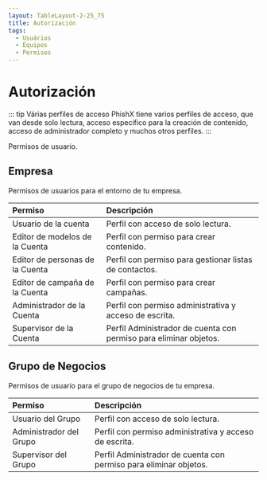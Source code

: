 ```yaml
---
layout: TableLayout-2-25_75
title: Autorización
tags:
  - Usuários
  - Equipos
  - Permisos
---
```

# Autorización

::: tip Várias perfiles de acceso
PhishX tiene varios perfiles de acceso, que van desde solo lectura, acceso específico para la creación de contenido, acceso de administrador completo y muchos otros perfiles.
:::

Permisos de usuario.

## Empresa

Permisos de usuarios para el entorno de tu empresa.

| Permiso | Descripción |
| :--- | :--- |
| Usuario de la cuenta | Perfil con acceso de solo lectura. |
| Editor de modelos de la Cuenta | Perfil con permiso para crear contenido. |
| Editor de personas de la Cuenta | Perfil con permiso para gestionar listas de contactos. |
| Editor de campaña de la Cuenta | Perfil con permiso para crear campañas. |
| Administrador de la Cuenta | Perfil con permiso administrativa y acceso de escrita. |
| Supervisor de la Cuenta | Perfil Administrador de cuenta con permiso para eliminar objetos. |

## Grupo de Negocios

Permisos de usuario para el grupo de negocios de tu empresa.

| Permiso | Descripción |
| :--- | :--- |
| Usuario del Grupo | Perfil con acceso de solo lectura.  |
| Administrador del Grupo | Perfil con permiso administrativa y acceso de escrita. |
| Supervisor del Grupo | Perfil Administrador de cuenta con permiso para eliminar objetos. |
